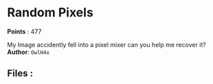 # Random Pixels
**Points** : 477

My Image accidently fell into a pixel mixer can you help me recover it?<br><b>Author</b>: `OwlH4x`

## Files : 
